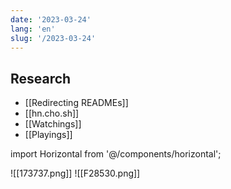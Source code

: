 ```yaml
---
date: '2023-03-24'
lang: 'en'
slug: '/2023-03-24'
---
```


## Research

- [[Redirecting READMEs]]
- [[hn.cho.sh]]
- [[Watchings]]
- [[Playings]]

import Horizontal from '@/components/horizontal';

<Horizontal>
![[173737.png]]
![[F28530.png]]
</Horizontal>
